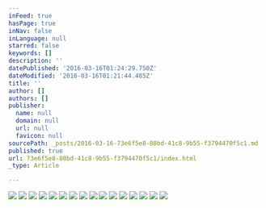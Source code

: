 ```yaml
---
inFeed: true
hasPage: true
inNav: false
inLanguage: null
starred: false
keywords: []
description: ''
datePublished: '2016-03-16T01:24:29.750Z'
dateModified: '2016-03-16T01:21:44.485Z'
title: ''
author: []
authors: []
publisher:
  name: null
  domain: null
  url: null
  favicon: null
sourcePath: _posts/2016-03-16-73e6f5e8-80bd-41c8-9b55-f3794470f5c1.md
published: true
url: 73e6f5e8-80bd-41c8-9b55-f3794470f5c1/index.html
_type: Article

---
```

![](https://the-grid-user-content.s3-us-west-2.amazonaws.com/cc884227-bc45-473d-8b29-57ee48482b04.jpg)
![](https://the-grid-user-content.s3-us-west-2.amazonaws.com/3909910e-4fcf-4ea2-b9ec-c0176fe91f4a.jpg)
![](https://the-grid-user-content.s3-us-west-2.amazonaws.com/aa5c1488-4f4e-4877-8a2a-065958e99a1b.jpg)
![](https://the-grid-user-content.s3-us-west-2.amazonaws.com/89da04f2-39ba-4af6-a224-2c0eabdbe79c.jpg)
![](https://the-grid-user-content.s3-us-west-2.amazonaws.com/58794c5d-d337-4ec9-a545-bcff81125002.jpg)
![](https://the-grid-user-content.s3-us-west-2.amazonaws.com/6b8cf6c6-f9a7-48aa-9771-1a250d9d2ae8.jpg)
![](https://the-grid-user-content.s3-us-west-2.amazonaws.com/b9d53df7-6040-4457-b3b0-5b8202c89e0c.jpg)
![](https://the-grid-user-content.s3-us-west-2.amazonaws.com/4899852b-40cb-48ee-a398-b9b440f37f82.jpg)
![](https://the-grid-user-content.s3-us-west-2.amazonaws.com/89b57db2-e776-4280-8e4a-17a50fa1788b.jpg)
![](https://the-grid-user-content.s3-us-west-2.amazonaws.com/b9882b0d-da49-4af3-8749-dd2cfd70998e.jpg)
![](https://the-grid-user-content.s3-us-west-2.amazonaws.com/a217be32-918e-497f-9933-34fcc8554ac5.jpg)
![](https://the-grid-user-content.s3-us-west-2.amazonaws.com/21e0ba07-605d-4ae9-85a3-17e52564617c.jpg)
![](https://the-grid-user-content.s3-us-west-2.amazonaws.com/5b0294db-6570-4b5d-a6d2-3ed7253d11e8.jpg)
![](https://the-grid-user-content.s3-us-west-2.amazonaws.com/ace7f02e-0233-4cca-a0b0-8753e718e320.jpg)
![](https://the-grid-user-content.s3-us-west-2.amazonaws.com/dc01519c-d7e9-4558-9f0f-3a4bdec9354e.jpg)
![](https://the-grid-user-content.s3-us-west-2.amazonaws.com/5830f2c7-4eeb-4a47-8096-50284e3c70bf.jpg)